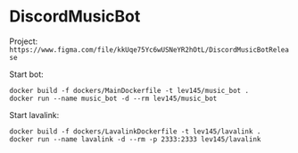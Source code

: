 # DiscordMusicBot


Project: `https://www.figma.com/file/kkUqe75Yc6wUSNeYR2hOtL/DiscordMusicBotRelease`


Start bot:
```
docker build -f dockers/MainDockerfile -t lev145/music_bot .
docker run --name music_bot -d --rm lev145/music_bot
```

Start lavalink:
```
docker build -f dockers/LavalinkDockerfile -t lev145/lavalink .
docker run --name lavalink -d --rm -p 2333:2333 lev145/lavalink
```
